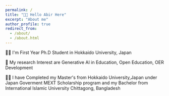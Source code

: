 ```yaml
---
permalink: /
title: "👋🏼 Hello Abir Here"
excerpt: "About me"
author_profile: true
redirect_from: 
  - /about/
  - /about.html
---
```


🧑‍🎓 I'm First Year Ph.D Student in Hokkaido University, Japan

🔬 My research Interest are Generative AI in Education, Open Education, OER Development

👨‍🎓 I have Completed my Master's from Hokkaido University,Japan 
under Japan Goverment MEXT Scholarship program and 
my Bachelor from International Islamic University Chittagong, Bangladesh


